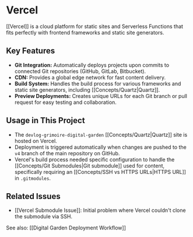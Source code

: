 # Vercel

[[Vercel]] is a cloud platform for static sites and Serverless Functions that fits perfectly with frontend frameworks and static site generators.

## Key Features

*   **Git Integration:** Automatically deploys projects upon commits to connected Git repositories (GitHub, GitLab, Bitbucket).
*   **CDN:** Provides a global edge network for fast content delivery.
*   **Build System:** Handles the build process for various frameworks and static site generators, including [[Concepts/Quartz|Quartz]].
*   **Preview Deployments:** Creates unique URLs for each Git branch or pull request for easy testing and collaboration.

## Usage in This Project

*   The `devlog-grimoire-digital-garden` [[Concepts/Quartz|Quartz]] site is hosted on Vercel.
*   Deployment is triggered automatically when changes are pushed to the `v4` branch of the main repository on GitHub.
*   Vercel's build process needed specific configuration to handle the [[Concepts/Git Submodules|Git submodule]] used for content, specifically requiring an [[Concepts/SSH vs HTTPS URLs|HTTPS URL]] in `.gitmodules`.

## Related Issues

*   [[Vercel Submodule Issue]]: Initial problem where Vercel couldn't clone the submodule via SSH.

See also: [[Digital Garden Deployment Workflow]]

